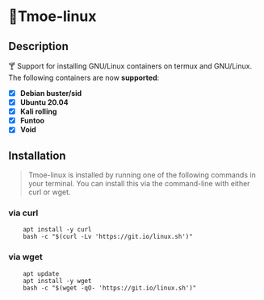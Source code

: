 # 🍭Tmoe-linux

## Description

🍸 Support for installing GNU/Linux containers on termux and GNU/Linux.  
The following containers are now **supported**:

- [x] **Debian buster/sid**
- [x] **Ubuntu 20.04**
- [x] **Kali rolling**
- [x] **Funtoo**
- [x] **Void**

## Installation

> Tmoe-linux is installed by running one of the following commands in your terminal. You can install this via the command-line with either curl or wget.

### **via curl**

```shell
    apt install -y curl
    bash -c "$(curl -Lv 'https://git.io/linux.sh')"
```

### **via wget**

```shell
    apt update
    apt install -y wget
    bash -c "$(wget -qO- 'https://git.io/linux.sh')"
```
